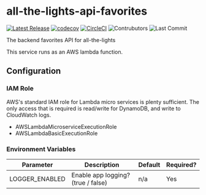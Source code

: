 # all-the-lights-api-favorites
[![Latest Release](https://img.shields.io/github/v/release/Ubunfu/all-the-lights-api-favorites)](https://github.com/Ubunfu/all-the-lights-api-favorites/releases)
[![codecov](https://codecov.io/gh/Ubunfu/all-the-lights-api-favorites/branch/master/graph/badge.svg?token=VR223M3I6A)](https://codecov.io/gh/Ubunfu/all-the-lights-api-favorites)
[![CircleCI](https://img.shields.io/circleci/build/github/Ubunfu/all-the-lights-api-favorites?logo=circleci)](https://app.circleci.com/pipelines/github/Ubunfu/all-the-lights-api-favorites)
![Contrubutors](https://img.shields.io/github/contributors/Ubunfu/all-the-lights-api-favorites?color=blue)
![Last Commit](https://img.shields.io/github/last-commit/Ubunfu/all-the-lights-api-favorites)

The backend favorites API for all-the-lights

This service runs as an AWS lambda function.

## Configuration
### IAM Role
AWS's standard IAM role for Lambda micro services is plenty sufficient. The only access that is required is read/write for DynamoDB, and write to CloudWatch logs.

* AWSLambdaMicroserviceExecutionRole
* AWSLambdaBasicExecutionRole

### Environment Variables
| Parameter          | Description                                                                       | Default | Required? |
|--------------------|-----------------------------------------------------------------------------------|---------|-----------|
| LOGGER_ENABLED     | Enable app logging? (true / false)                                                | n/a     | Yes       |
